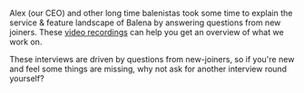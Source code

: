 Alex (our CEO) and other long time balenistas took some time to explain the service & feature landscape of Balena by answering questions from new joiners. These [video recordings](https://drive.google.com/drive/u/0/folders/1KXEtlf9kwiZoxQmHjFOO-c9q_0q9KSMY) can help you get an overview of what we work on.

These interviews are driven by questions from new-joiners, so if you're new and feel some things are missing, why not ask for another interview round yourself?